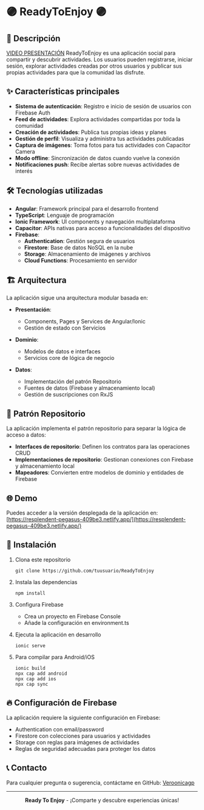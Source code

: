 # 🟣 ReadyToEnjoy 🟣

## 📱 Descripción 
[VIDEO PRESENTACIÓN]([https://resplendent-pegasus-409be3.netlify.app/](https://youtu.be/qk9j1a6kMvs))
ReadyToEnjoy es una aplicación social para compartir y descubrir actividades. Los usuarios pueden registrarse, iniciar sesión, explorar actividades creadas por otros usuarios y publicar sus propias actividades para que la comunidad las disfrute.

## ✨ Características principales
- **Sistema de autenticación**: Registro e inicio de sesión de usuarios con Firebase Auth
- **Feed de actividades**: Explora actividades compartidas por toda la comunidad
- **Creación de actividades**: Publica tus propias ideas y planes
- **Gestión de perfil**: Visualiza y administra tus actividades publicadas
- **Captura de imágenes**: Toma fotos para tus actividades con Capacitor Camera
- **Modo offline**: Sincronización de datos cuando vuelve la conexión
- **Notificaciones push**: Recibe alertas sobre nuevas actividades de interés

## 🛠️ Tecnologías utilizadas
- **Angular**: Framework principal para el desarrollo frontend
- **TypeScript**: Lenguaje de programación
- **Ionic Framework**: UI components y navegación multiplataforma
- **Capacitor**: APIs nativas para acceso a funcionalidades del dispositivo
- **Firebase**:
  - **Authentication**: Gestión segura de usuarios
  - **Firestore**: Base de datos NoSQL en la nube
  - **Storage**: Almacenamiento de imágenes y archivos
  - **Cloud Functions**: Procesamiento en servidor

## 🏗️ Arquitectura
La aplicación sigue una arquitectura modular basada en:

- **Presentación**: 
  - Components, Pages y Services de Angular/Ionic
  - Gestión de estado con Servicios 

- **Dominio**: 
  - Modelos de datos e interfaces
  - Servicios core de lógica de negocio

- **Datos**: 
  - Implementación del patrón Repositorio
  - Fuentes de datos (Firebase y almacenamiento local)
  - Gestión de suscripciones con RxJS

## 🔄 Patrón Repositorio
La aplicación implementa el patrón repositorio para separar la lógica de acceso a datos:

- **Interfaces de repositorio**: Definen los contratos para las operaciones CRUD
- **Implementaciones de repositorio**: Gestionan conexiones con Firebase y almacenamiento local
- **Mapeadores**: Convierten entre modelos de dominio y entidades de Firebase

## 🌐 Demo

Puedes acceder a la versión desplegada de la aplicación en:
[https://resplendent-pegasus-409be3.netlify.app/](https://resplendent-pegasus-409be3.netlify.app/)

## 🚀 Instalación

1. Clona este repositorio
   ```
   git clone https://github.com/tuusuario/ReadyToEnjoy
   ```

2. Instala las dependencias
   ```
   npm install
   ```

3. Configura Firebase
   - Crea un proyecto en Firebase Console
   - Añade la configuración en environment.ts

4. Ejecuta la aplicación en desarrollo
   ```
   ionic serve
   ```

5. Para compilar para Android/iOS
   ```
   ionic build
   npx cap add android
   npx cap add ios
   npx cap sync
   ```

## 🔥 Configuración de Firebase
La aplicación requiere la siguiente configuración en Firebase:

- Authentication con email/password 
- Firestore con colecciones para usuarios y actividades
- Storage con reglas para imágenes de actividades
- Reglas de seguridad adecuadas para proteger los datos

## 📞 Contacto
Para cualquier pregunta o sugerencia, contáctame en GitHub: [Veroonicagp](https://github.com/Veroonicagp)

---

<p align="center">
  <b>Ready To Enjoy</b> - ¡Comparte y descubre experiencias únicas!
</p>
